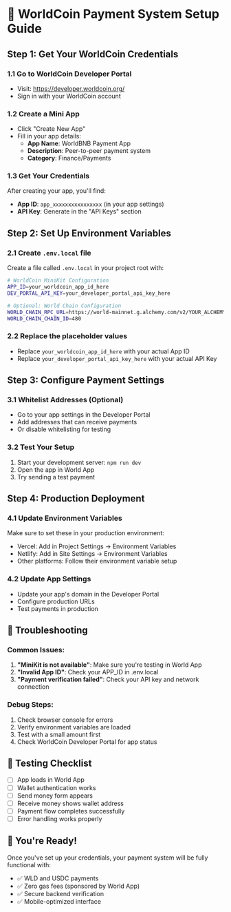 # 🚀 WorldCoin Payment System Setup Guide

## Step 1: Get Your WorldCoin Credentials

### 1.1 Go to WorldCoin Developer Portal
- Visit: https://developer.worldcoin.org/
- Sign in with your WorldCoin account

### 1.2 Create a Mini App
- Click "Create New App"
- Fill in your app details:
  - **App Name**: WorldBNB Payment App
  - **Description**: Peer-to-peer payment system
  - **Category**: Finance/Payments

### 1.3 Get Your Credentials
After creating your app, you'll find:
- **App ID**: `app_xxxxxxxxxxxxxxxx` (in your app settings)
- **API Key**: Generate in the "API Keys" section

## Step 2: Set Up Environment Variables

### 2.1 Create `.env.local` file
Create a file called `.env.local` in your project root with:

```bash
# WorldCoin MiniKit Configuration
APP_ID=your_worldcoin_app_id_here
DEV_PORTAL_API_KEY=your_developer_portal_api_key_here

# Optional: World Chain Configuration
WORLD_CHAIN_RPC_URL=https://world-mainnet.g.alchemy.com/v2/YOUR_ALCHEMY_KEY
WORLD_CHAIN_CHAIN_ID=480
```

### 2.2 Replace the placeholder values
- Replace `your_worldcoin_app_id_here` with your actual App ID
- Replace `your_developer_portal_api_key_here` with your actual API Key

## Step 3: Configure Payment Settings

### 3.1 Whitelist Addresses (Optional)
- Go to your app settings in the Developer Portal
- Add addresses that can receive payments
- Or disable whitelisting for testing

### 3.2 Test Your Setup
1. Start your development server: `npm run dev`
2. Open the app in World App
3. Try sending a test payment

## Step 4: Production Deployment

### 4.1 Update Environment Variables
Make sure to set these in your production environment:
- Vercel: Add in Project Settings → Environment Variables
- Netlify: Add in Site Settings → Environment Variables
- Other platforms: Follow their environment variable setup

### 4.2 Update App Settings
- Update your app's domain in the Developer Portal
- Configure production URLs
- Test payments in production

## 🔧 Troubleshooting

### Common Issues:
1. **"MiniKit is not available"**: Make sure you're testing in World App
2. **"Invalid App ID"**: Check your APP_ID in .env.local
3. **"Payment verification failed"**: Check your API key and network connection

### Debug Steps:
1. Check browser console for errors
2. Verify environment variables are loaded
3. Test with a small amount first
4. Check WorldCoin Developer Portal for app status

## 📱 Testing Checklist

- [ ] App loads in World App
- [ ] Wallet authentication works
- [ ] Send money form appears
- [ ] Receive money shows wallet address
- [ ] Payment flow completes successfully
- [ ] Error handling works properly

## 🎉 You're Ready!

Once you've set up your credentials, your payment system will be fully functional with:
- ✅ WLD and USDC payments
- ✅ Zero gas fees (sponsored by World App)
- ✅ Secure backend verification
- ✅ Mobile-optimized interface
